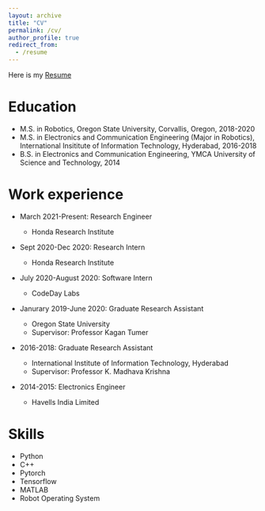 ```yaml
---
layout: archive
title: "CV"
permalink: /cv/
author_profile: true
redirect_from:
  - /resume
---
```


Here is my [Resume](https://github.com/EnnaSachdeva/ennasachdeva_roboticist.github.io/blob/master/files/resume_Enna.pdf)<br>

Education
======
* M.S. in Robotics, Oregon State University, Corvallis, Oregon, 2018-2020
* M.S. in Electronics and Communication Engineering (Major in Robotics), International Insititute of Information Technology, Hyderabad, 2016-2018
* B.S. in Electronics and Communication Engineering, YMCA University of Science and Technology, 2014

Work experience
======

* March 2021-Present: Research Engineer
  * Honda Research Institute
  
* Sept 2020-Dec 2020: Research Intern
  * Honda Research Institute
  
* July 2020-August 2020: Software Intern
  * CodeDay Labs
  
* Janurary 2019-June 2020: Graduate Research Assistant
  * Oregon State University
  * Supervisor: Professor Kagan Tumer

* 2016-2018: Graduate Research Assistant
  * International Institute of Information Technology, Hyderabad
  * Supervisor: Professor K. Madhava Krishna 

* 2014-2015: Electronics Engineer
  * Havells India Limited
  
Skills
======
* Python
* C++
* Pytorch
* Tensorflow
* MATLAB
* Robot Operating System
